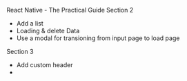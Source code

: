 React Native - The Practical Guide
Section 2 
- Add a list
- Loading & delete Data 
- Use a modal for transioning from input page to load page

Section 3
- Add custom header
-